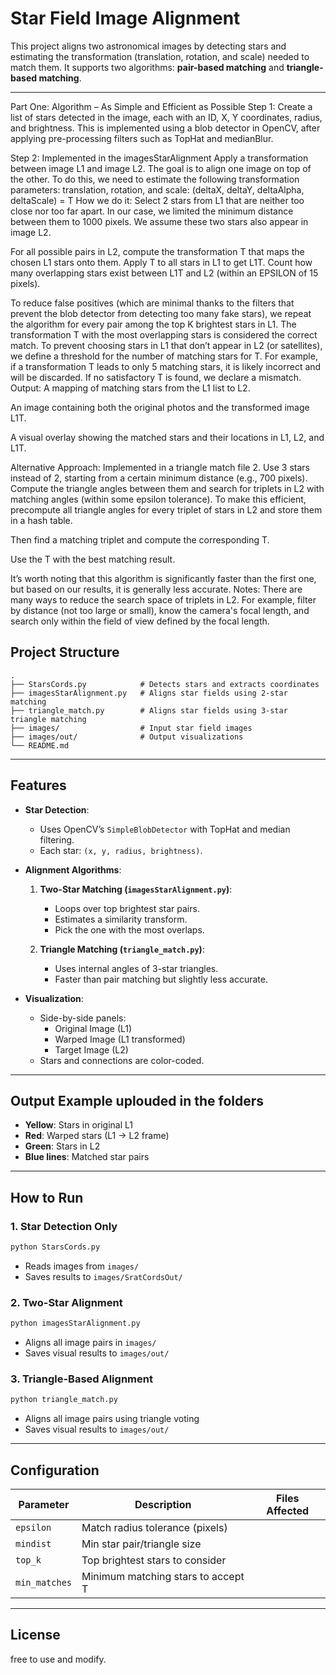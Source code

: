 # Star Field Image Alignment

This project aligns two astronomical images by detecting stars and estimating the transformation (translation, rotation, and scale) needed to match them. It supports two algorithms: **pair-based matching** and **triangle-based matching**.

---

Part One: Algorithm – As Simple and Efficient as Possible
Step 1: Create a list of stars detected in the image, each with an ID, X, Y coordinates, radius, and brightness.
 This is implemented using a blob detector in OpenCV, after applying pre-processing filters such as TopHat and medianBlur.

Step 2: Implemented in the imagesStarAlignment
Apply a transformation between image L1 and image L2. The goal is to align one image on top of the other. To do this, we need to estimate the following transformation parameters: translation, rotation, and scale:
(deltaX, deltaY, deltaAlpha, deltaScale) = T
How we do it:
Select 2 stars from L1 that are neither too close nor too far apart. In our case, we limited the minimum distance between them to 1000 pixels. We assume these two stars also appear in image L2.

For all possible pairs in L2, compute the transformation T that maps the chosen L1 stars onto them.
Apply T to all stars in L1 to get L1T.
Count how many overlapping stars exist between L1T and L2 (within an EPSILON of 15 pixels).

To reduce false positives (which are minimal thanks to the filters that prevent the blob detector from detecting too many fake stars), we repeat the algorithm for every pair among the top K brightest stars in L1.
 The transformation T with the most overlapping stars is considered the correct match.
To prevent choosing stars in L1 that don’t appear in L2 (or satellites), we define a threshold for the number of matching stars for T. For example, if a transformation T leads to only 5 matching stars, it is likely incorrect and will be discarded. If no satisfactory T is found, we declare a mismatch.
Output:
A mapping of matching stars from the L1 list to L2.

An image containing both the original photos and the transformed image L1T.

A visual overlay showing the matched stars and their locations in L1, L2, and L1T.

Alternative Approach: Implemented in a triangle match file
 2. Use 3 stars instead of 2, starting from a certain minimum distance (e.g., 700 pixels). Compute the triangle angles between them and search for triplets in L2 with matching angles (within some epsilon tolerance).
To make this efficient, precompute all triangle angles for every triplet of stars in L2 and store them in a hash table.

Then find a matching triplet and compute the corresponding T.

Use the T with the best matching result.

It’s worth noting that this algorithm is significantly faster than the first one, but based on our results, it is generally less accurate.
Notes:
 There are many ways to reduce the search space of triplets in L2. For example, filter by distance (not too large or small), know the camera's focal length, and search only within the field of view defined by the focal length.




## Project Structure

```
.
├── StarsCords.py            # Detects stars and extracts coordinates
├── imagesStarAlignment.py   # Aligns star fields using 2-star matching
├── triangle_match.py        # Aligns star fields using 3-star triangle matching
├── images/                  # Input star field images
├── images/out/              # Output visualizations
└── README.md
```

---

## Features

- **Star Detection**:
  - Uses OpenCV’s `SimpleBlobDetector` with TopHat and median filtering.
  - Each star: `(x, y, radius, brightness)`.

- **Alignment Algorithms**:
  1. **Two-Star Matching (`imagesStarAlignment.py`)**:
     - Loops over top brightest star pairs.
     - Estimates a similarity transform.
     - Pick the one with the most overlaps.

  2. **Triangle Matching (`triangle_match.py`)**:
     - Uses internal angles of 3-star triangles.
     - Faster than pair matching but slightly less accurate.

- **Visualization**:
  - Side-by-side panels:
    - Original Image (L1)
    - Warped Image (L1 transformed)
    - Target Image (L2)
  - Stars and connections are color-coded.

---

## Output Example uplouded in the folders

- **Yellow**: Stars in original L1  
- **Red**: Warped stars (L1 → L2 frame)  
- **Green**: Stars in L2  
- **Blue lines**: Matched star pairs

---

## How to Run

### 1. Star Detection Only

```bash
python StarsCords.py
```

- Reads images from `images/`
- Saves results to `images/SratCordsOut/`

### 2. Two-Star Alignment

```bash
python imagesStarAlignment.py
```

- Aligns all image pairs in `images/`
- Saves visual results to `images/out/`

### 3. Triangle-Based Alignment

```bash
python triangle_match.py
```

- Aligns all image pairs using triangle voting
- Saves visual results to `images/out/`

---

## Configuration

| Parameter       | Description                            | Files Affected          |
|----------------|----------------------------------------|-------------------------|
| `epsilon`       | Match radius tolerance (pixels)        | 
| `mindist`       | Min star pair/triangle size            | 
| `top_k`         | Top brightest stars to consider        | 
| `min_matches`   | Minimum matching stars to accept T     | 



---

## License
 free to use and modify.
